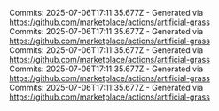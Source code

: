 Commits: 2025-07-06T17:11:35.677Z - Generated via https://github.com/marketplace/actions/artificial-grass
<br>
Commits: 2025-07-06T17:11:35.677Z - Generated via https://github.com/marketplace/actions/artificial-grass
<br>
Commits: 2025-07-06T17:11:35.677Z - Generated via https://github.com/marketplace/actions/artificial-grass
<br>
Commits: 2025-07-06T17:11:35.677Z - Generated via https://github.com/marketplace/actions/artificial-grass
<br>
Commits: 2025-07-06T17:11:35.677Z - Generated via https://github.com/marketplace/actions/artificial-grass
<br>
